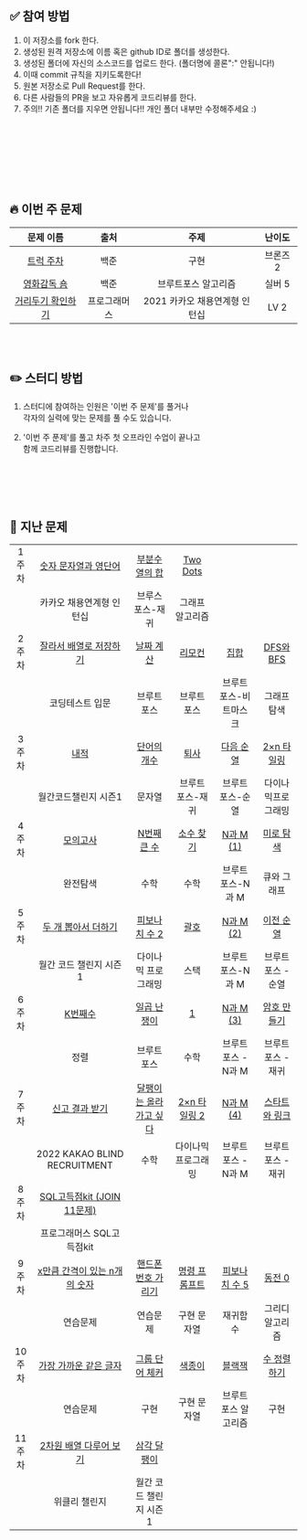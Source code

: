 ## ✅ 참여 방법

1. 이 저장소를 fork 한다. 
2. 생성된 원격 저장소에 이름 혹은 github ID로 폴더를 생성한다. 
3. 생성된 폴더에 자신의 소스코드를 업로드 한다. (폴더명에 콜론":" 안됩니다!) 
4. 이때 commit 규칙을 지키도록한다! 
5. 원본 저장소로 Pull Request를 한다. 
6. 다른 사람들의 PR을 보고 자유롭게 코드리뷰를 한다. 
7. 주의!! 기존 폴더를 지우면 안됩니다!! 개인 폴더 내부만 수정해주세요 :) 

<br/>
<br/> 

#
<br/>
<br/>

 ##  🔥 이번 주 문제


|문제 이름|출처|주제|난이도|
|:-------:|:--------:|:-------:|:-------:|
|[트럭 주차](https://www.acmicpc.net/problem/2979)|백준|구현|브론즈 2|
|[영화감독 숌](https://www.acmicpc.net/problem/1436)|백준|브루트포스 알고리즘|실버 5|
|[거리두기 확인하기](https://school.programmers.co.kr/learn/courses/30/lessons/81302)|프로그래머스|2021 카카오 채용연계형 인턴십|LV 2|





<br/>
<br/> 


 ## ✏️ 스터디 방법

1. 스터디에 참여하는 인원은 '이번 주 문제'를 풀거나<br/>
각자의 실력에 맞는 문제를 풀 수도 있습니다.

2. '이번 주 푼제'를 풀고 차주 첫 오프라인 수업이 끝나고<br/> 
함께 코드리뷰를 진행합니다.

<br/>
<br/>
<br/>
<br/> 

## 📔 지난 문제

|||||||
|:-------:|:--------:|:-------:|:-------:|:-------:|:-------:|
|1</br>주차|[숫자 문자열과 영단어](https://school.programmers.co.kr/learn/courses/30/lessons/81301?language=java)|[부분수열의 합](https://www.acmicpc.net/problem/1182)|[Two Dots](https://www.acmicpc.net/problem/16929)|||
||카카오 채용연계형 인턴십|브루스포스-재귀|그래프 알고리즘|||
|2</br>주차|[잘라서 배열로 저장하기](https://school.programmers.co.kr/learn/courses/30/lessons/120913) | [날짜 계산](https://www.acmicpc.net/problem/1476)| [리모컨](https://www.acmicpc.net/problem/1107)|[집합](https://www.acmicpc.net/problem/11723)|[DFS와 BFS](https://www.acmicpc.net/problem/1260) |
||코딩테스트 입문|브루트 포스|브루트 포스|브루트 포스-비트마스크|그래프 탐색|
|3</br>주차|[내적](https://school.programmers.co.kr/learn/courses/30/lessons/70128)|[단어의 개수](https://www.acmicpc.net/problem/1152)|[퇴사](https://www.acmicpc.net/problem/14501)|[다음 순열](https://www.acmicpc.net/problem/10972)|[2×n 타일링](https://www.acmicpc.net/problem/11726)|
||월간코드챌린지 시즌1|문자열|브루트 포스-재귀|브루트 포스-순열|다이나믹프로그래밍|
|4</br>주차|[모의고사](https://school.programmers.co.kr/learn/courses/30/lessons/42840)|[N번째 큰 수](https://www.acmicpc.net/problem/2693)|[소수 찾기](https://www.acmicpc.net/problem/1978)|[N과 M (1)](https://www.acmicpc.net/problem/15649)|[미로 탐색](https://www.acmicpc.net/problem/2178)|
||완전탐색|수학|수학|브루트 포스-N과 M|큐와 그래프|
|5</br>주차|[두 개 뽑아서 더하기](https://school.programmers.co.kr/learn/courses/30/lessons/68644)|[피보나치 수 2](https://www.acmicpc.net/problem/2693https://www.acmicpc.net/problem/2748)|[괄호](https://www.acmicpc.net/problem/9012)|[N과 M (2)](https://www.acmicpc.net/problem/15650)|[이전 순열](https://www.acmicpc.net/problem/10973)|
||월간 코드 챌린지 시즌1|다이나믹 프로그래밍|스택|브루트 포스-N과 M|브루트 포스 - 순열|
|6</br>주차|[K번째수](https://school.programmers.co.kr/learn/courses/30/lessons/42748)|[일곱 난쟁이](roblem/2309)|[1](https://www.acmicpc.net/problem/4375)|[N과 M (3)](https://www.acmicpc.net/problem/15651)|[암호 만들기](https://www.acmicpc.net/problem/1759)|
||정렬|브루트 포스|수학|브루트 포스 - N과 M|브루트 포스 - 재귀|
|7</br>주차|[신고 결과 받기](https://school.programmers.co.kr/learn/courses/30/lessons/92334)|[달팽이는 올라가고 싶다](https://www.acmicpc.net/problem/2869)|[2×n 타일링 2](https://www.acmicpc.net/problem/11727)|[N과 M (4)](https://www.acmicpc.net/problem/15652)|[스타트와 링크](https://www.acmicpc.net/problem/14889)|
||2022 KAKAO BLIND RECRUITMENT|수학|다이나믹 프로그래밍|브루트 포스 - N과 M|브루트 포스 - 재귀|
|8</br>주차|[SQL고득점kit (JOIN 11문제)](https://school.programmers.co.kr/learn/courses/30/parts/17046)||||||
||프로그래머스 SQL고득점kit||||||||||||||
|9</br>주차|[x만큼 간격이 있는 n개의 숫자](https://school.programmers.co.kr/learn/courses/30/lessons/12954)|[핸드폰 번호 가리기](https://school.programmers.co.kr/learn/courses/30/lessons/12948)|[명령 프롬프트](https://www.acmicpc.net/problem/1032)|[피보나치 수 5](https://www.acmicpc.net/problem/10870)|[동전 0](https://www.acmicpc.net/problem/11047)||
||연습문제|연습문제|구현 문자열|재귀함수|그리디 알고리즘|
|10</br>주차|[가장 가까운 같은 글자](https://school.programmers.co.kr/learn/courses/30/lessons/142086)|[그룹 단어 체커](https://www.acmicpc.net/problem/1316)|[색종이](https://www.acmicpc.net/problem/2563)|[블랙잭](https://www.acmicpc.net/problem/2798)|[수 정렬하기](https://www.acmicpc.net/problem/2750)||
||연습문제|구현|구현 문자열|브루트포스 알고리즘|구현|
|11</br>주차|[2차원 배열 다루어 보기](https://school.programmers.co.kr/learn/courses/30/lessons/87377)|[삼각 달팽이](https://school.programmers.co.kr/learn/courses/30/lessons/68645)|
||위클리 챌린지|월간 코드 챌린지 시즌 1|








